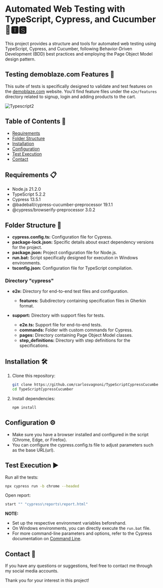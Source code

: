 # Automated Web Testing with TypeScript, Cypress, and Cucumber 🤖🆃🆂

This project provides a structure and tools for automated web testing using TypeScript, Cypress, and Cucumber, following Behavior-Driven Development (BDD) best practices and employing the Page Object Model design pattern.

## Testing demoblaze.com Features 🧪

This suite of tests is specifically designed to validate and test features on the [demoblaze.com](https://www.demoblaze.com) website. You'll find feature files under the `e2e/features` directory related to signup, login and adding products to the cart.

![Typescript2](https://github.com/carlosvagnoni/TypeScriptCypressCucumber/assets/106275103/0d808d2e-8b10-408e-8d00-9d3b25ecc5fe)

## Table of Contents 📑
- [Requirements](#requirements-)
- [Folder Structure](#folder-structure-)
- [Installation](#installation-)
- [Configuration](#configuration-)
- [Test Execution](#test-execution-)
- [Contact](#contact-)

## Requirements 📋

- Node.js 21.2.0
- TypeScript 5.2.2
- Cypress 13.5.1
- @badeball/cypress-cucumber-preprocessor 19.1.1
- @cypress/browserify-preprocessor 3.0.2

## Folder Structure 📂

- **cypress.config.ts:** Configuration file for Cypress.
- **package-lock.json:** Specific details about exact dependency versions for the project.
- **package.json:** Project configuration file for Node.js.
- **run.bat:** Script specifically designed for execution in Windows environments.
- **tsconfig.json:** Configuration file for TypeScript compilation.

### Directory "cypress"

- **e2e:** Directory for end-to-end test files and configuration.
  - **features:** Subdirectory containing specification files in Gherkin format.

- **support:** Directory with support files for tests.
  - **e2e.ts:** Support file for end-to-end tests.
  - **commands:** Folder with custom commands for Cypress.
  - **pages:** Directory containing Page Object Model classes.
  - **step_definitions:** Directory with step definitions for the specifications.

## Installation 🛠️

1. Clone this repository:

    ```bash
    git clone https://github.com/carlosvagnoni/TypeScriptCypressCucumber.git
    cd TypeScriptCypressCucumber
    ```

2. Install dependencies:

    ```bash
    npm install
    ```

## Configuration ⚙️

- Make sure you have a browser installed and configured in the script (Chrome, Edge, or Firefox).
- You can configure the cypress.config.ts file to adjust parameters such as the base URL(url).

## Test Execution ▶️

Run all the tests:

```bash
npx cypress run -b chrome --headed
```

Open report:

```bash
start "" "cypress\reports\report.html"
```

**NOTE:**

- Set up the respective environment variables beforehand.
- On Windows environments, you can directly execute the `run.bat` file.
- For more command-line parameters and options, refer to the Cypress documentation on [Command Line](https://docs.cypress.io/guides/guides/command-line).

## Contact 📧

If you have any questions or suggestions, feel free to contact me through my social media accounts.

Thank you for your interest in this project!

